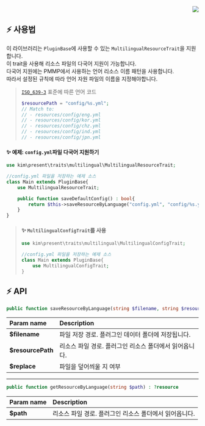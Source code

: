 <p align="right">  
  <a href="https://github.com/presentkim-pm/libmultilingual/blob/main/MultilingualConfig.md">  
    <img src="https://img.shields.io/static/v1?label=read%20in&message=English&color=success">  
  </a>  
</p>  
  
## :zap: 사용법  
이 라이브러리는 `PluginBase`에 사용할 수 있는 `MultilingualResourceTrait`을 지원합니다.  
이 trait을 사용해 리소스 파일의 다국어 지원이 가능합니다.  
다국어 지원에는 PMMP에서 사용하는 언어 리소스 이름 패턴을 사용합니다.  
따라서 설정된 규칙에 따라 언어 자원 파일의 이름을 지정해야합니다.  
> [`ISO_639-3`](https://en.wikipedia.org/wiki/ISO_639-3) 표준에 따른 언어 코드  
> ```php  
> $resourcePath = "config/%s.yml";  
> // Match to:  
> // - resources/config/eng.yml  
> // - resources/config/kor.yml  
> // - resources/config/chz.yml  
> // - resources/config/ind.yml  
> // - resources/config/jpn.yml  
> ```  
  
  
#### :sparkles: 예제: `config.yml`파일 다국어 지원하기  
```php  
use kim\present\traits\multilingual\MultilingualResourceTrait;  

//config.yml 파일을 저장하는 예제 소스  
class Main extends PluginBase{  
    use MultilingualResourceTrait;  

    public function saveDefaultConfig() : bool{  
        return $this->saveResourceByLanguage("config.yml", "config/%s.yml");  
    }  
}  
```  
  
> #### :sparkles: `MultilingualConfigTrait`를 사용  
> ```php  
> use kim\present\traits\multilingual\MultilingualConfigTrait;  
> 
> //config.yml 파일을 저장하는 예제 소스  
> class Main extends PluginBase{  
>     use MultilingualConfigTrait;  
> }  
> ```  
  
  
## :zap: API  
```php  
public function saveResourceByLanguage(string $filename, string $resourcePath, bool $replace = false) : bool  
```  
| Param name        | Description                     |
|:------------------|:--------------------------------|
| **$filename**     | 파일 저장 경로. 플러그인 데이터 폴더에 저장됩니다.   |
| **$resourcePath** | 리소스 파일 경로. 플러그인 리소스 폴더에서 읽어옵니다. |
| **$replace**      | 파일을 덮어씌울 지 여부                   |
  
----------  
  
```php  
public function getResourceByLanguage(string $path) : ?resource  
```  
| Param name | Description                     |
|:-----------|:--------------------------------|
| **$path**  | 리소스 파일 경로. 플러그인 리소스 폴더에서 읽어옵니다. |
